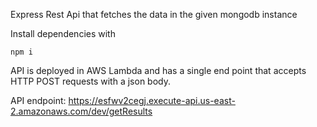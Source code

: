 Express Rest Api that fetches the data in the given mongodb instance

Install dependencies with

```
npm i
```

API is deployed in AWS Lambda and has a single end point that accepts HTTP POST requests with a json body.

API endpoint: https://esfwv2cegj.execute-api.us-east-2.amazonaws.com/dev/getResults